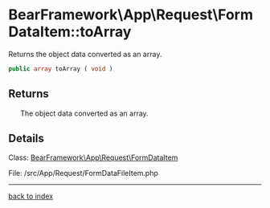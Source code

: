 # BearFramework\App\Request\FormDataItem::toArray

Returns the object data converted as an array.

```php
public array toArray ( void )
```

## Returns

&nbsp;&nbsp;&nbsp;&nbsp;&nbsp;&nbsp;The object data converted as an array.

## Details

Class: [BearFramework\App\Request\FormDataItem](bearframework.app.request.formdataitem.class.md)

File: /src/App/Request/FormDataFileItem.php

---

[back to index](index.md)

